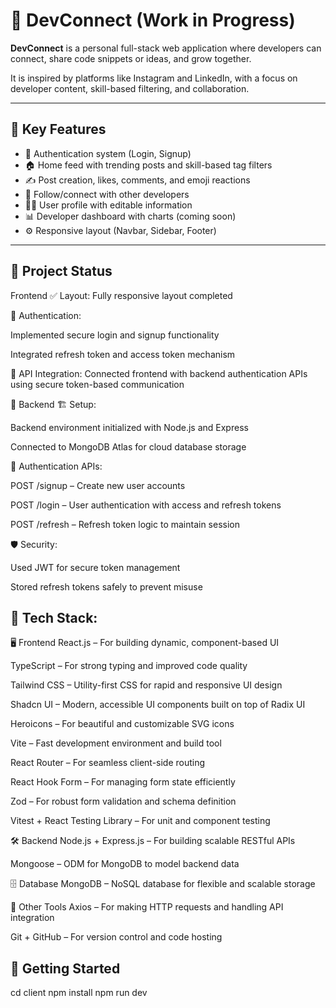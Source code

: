 # 🚀 DevConnect (Work in Progress)

**DevConnect** is a personal full-stack  web application where developers can connect, share code snippets or ideas, and grow together.

It is inspired by platforms like Instagram and LinkedIn, with a focus on developer content, skill-based filtering, and collaboration.

---

## 📌 Key Features

- 🔐 Authentication system (Login, Signup)
- 🏠 Home feed with trending posts and skill-based tag filters
- ✍️ Post creation, likes, comments, and emoji reactions
- 👥 Follow/connect with other developers
- 🧑‍💼 User profile with editable information
- 📊 Developer dashboard with charts (coming soon)
- ⚙️ Responsive layout (Navbar, Sidebar, Footer)

---
## 🚀 Project Status
 Frontend
✅ Layout: Fully responsive layout completed

🔐 Authentication:

Implemented secure login and signup functionality

Integrated refresh token and access token mechanism

🔄 API Integration: Connected frontend with backend authentication APIs using secure token-based communication

🧠 Backend
🏗️ Setup:

Backend environment initialized with Node.js and Express

Connected to MongoDB Atlas for cloud database storage

🔐 Authentication APIs:

POST /signup – Create new user accounts

POST /login – User authentication with access and refresh tokens

POST /refresh – Refresh token logic to maintain session

🛡️ Security:

Used JWT for secure token management

Stored refresh tokens safely to prevent misuse

## 🔧 Tech Stack:
 🖥️ Frontend
React.js – For building dynamic, component-based UI

TypeScript – For strong typing and improved code quality

Tailwind CSS – Utility-first CSS for rapid and responsive UI design

Shadcn UI – Modern, accessible UI components built on top of Radix UI

Heroicons – For beautiful and customizable SVG icons

Vite – Fast development environment and build tool

React Router – For seamless client-side routing

React Hook Form – For managing form state efficiently

Zod – For robust form validation and schema definition

Vitest + React Testing Library – For unit and component testing

🛠️ Backend
Node.js + Express.js – For building scalable RESTful APIs

Mongoose – ODM for MongoDB to model backend data

🗄️ Database
MongoDB – NoSQL database for flexible and scalable storage

🔗 Other Tools
Axios – For making HTTP requests and handling API integration

Git + GitHub – For version control and code hosting

## 🧭 Getting Started

cd client
npm install
npm run dev  